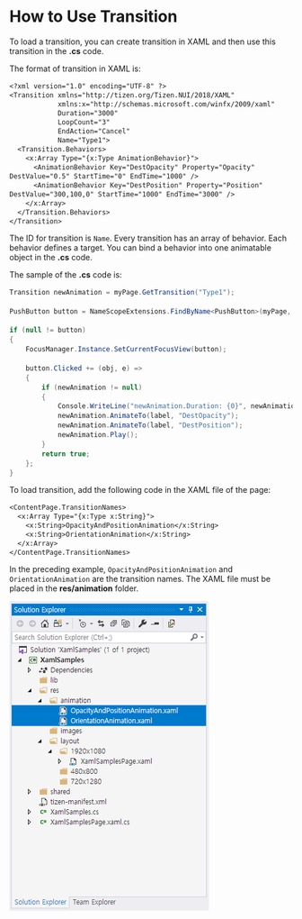 # How to Use Transition
To load a transition, you can create transition in XAML and then use this transition in the **.cs** code.

The format of transition in XAML is:

``` xaml
<?xml version="1.0" encoding="UTF-8" ?>
<Transition xmlns="http://tizen.org/Tizen.NUI/2018/XAML"
            xmlns:x="http://schemas.microsoft.com/winfx/2009/xaml"
            Duration="3000"
            LoopCount="3"
            EndAction="Cancel"
            Name="Type1">
  <Transition.Behaviors>
    <x:Array Type="{x:Type AnimationBehavior}">
      <AnimationBehavior Key="DestOpacity" Property="Opacity" DestValue="0.5" StartTime="0" EndTime="1000" />
      <AnimationBehavior Key="DestPosition" Property="Position" DestValue="300,100,0" StartTime="1000" EndTime="3000" />
    </x:Array>
  </Transition.Behaviors>
</Transition>
```

The ID for transition is `Name`. Every transition has an array of behavior. Each behavior defines a target. You can bind a behavior into one animatable object in the **.cs** code.

The sample of the **.cs** code is:

``` csharp
Transition newAnimation = myPage.GetTransition("Type1");

PushButton button = NameScopeExtensions.FindByName<PushButton>(myPage, "Click");

if (null != button)
{
    FocusManager.Instance.SetCurrentFocusView(button);

    button.Clicked += (obj, e) =>
    {
        if (newAnimation != null)
        {
            Console.WriteLine("newAnimation.Duration: {0}", newAnimation.Duration);
            newAnimation.AnimateTo(label, "DestOpacity");
            newAnimation.AnimateTo(label, "DestPosition");
            newAnimation.Play();
        }
        return true;
    };
}
```

To load transition, add the following code in the XAML file of the page:

``` xaml
<ContentPage.TransitionNames>
  <x:Array Type="{x:Type x:String}">
    <x:String>OpacityAndPositionAnimation</x:String>
    <x:String>OrientationAnimation</x:String>
  </x:Array>
</ContentPage.TransitionNames>
```

In the preceding example, `OpacityAndPositionAnimation` and `OrientationAnimation` are the transition names.
The XAML file must be placed in the **res/animation** folder.

![PathForTransition](./media/PathForTransition.PNG)
